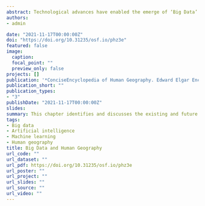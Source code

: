 ```yaml
---
abstract: Technological advances have enabled the emerge of ‘Big Data’ through the production, processing, analysis and storage of large volumes of digital data. Data that could not previously be stored or used to be captured using analogue devices can now be digitally recorded. This chapter identifies and discusses the existing and future challenges and opportunities of Big Data for human geography. Big Data offer high geographic and temporal granularity, extensive coverage and instant information to transform our understanding of human interactions and our social world. At the same time, Big Data present major epistemological, methodological and ethical challenges which need to be addressed to realise these opportunities. I identify the key challenges and actions for the future of human geography emerging from the use of Big Data.
authors:
- admin

date: "2021-11-17T00:00:00Z"
doi: "https://doi.org/10.31235/osf.io/phz3e"
featured: false
image:
  caption: 
  focal_point: ""
  preview_only: false
projects: []
publication: '*ConciseEncyclopedia of Human Geography. Edward Elgar Encyclopedias in the Social Sciences series*'
publication_short: ""
publication_types:
- "3"
publishDate: "2021-11-17T00:00:00Z"
slides: 
summary: This chapter identifies and discusses the existing and future challenges and opportunities of Big Data for human geography.
tags:
- Big data
- Artificial intelligence
- Machine learning
- Human geography
title: Big Data and Human Geography
url_code: ""
url_dataset: ""
url_pdf: https://doi.org/10.31235/osf.io/phz3e
url_poster: ""
url_project: ""
url_slides: ""
url_source: ""
url_video: ""
---
```

